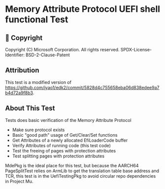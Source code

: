 # Memory Attribute Protocol UEFI shell functional Test

## &#x1F539; Copyright

Copyright (C) Microsoft Corporation. All rights reserved.
SPDX-License-Identifier: BSD-2-Clause-Patent

## Attribution

This test is a modified version of <https://github.com/jyao1/edk2/commit/5828d4c755658eba06d838edee9a7b4d72a9f8b3>.

## About This Test

Tests does basic verification of the Memory Attribute Protocol

* Make sure protocol exists
* Basic "good path" usage of Get/Clear/Set functions
* Get Attributes of a newly allocated EfiLoaderCode buffer
* Verify Attributes of running code (this test code)
* Test the freeing of pages with protection attributes
* Test splitting pages with protection attributes

MdePkg is the ideal place for this test, but because the AARCH64 PageSplitTest relies on
ArmLib to get the translation table base address and TCR, this test is in the UefiTestingPkg to avoid
circular repo dependencies in Project Mu.
